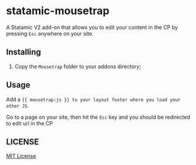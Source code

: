 statamic-mousetrap
=================

A Statamic V2 add-on that allows you to edit your content in the CP by pressing `Esc` anywhere on your site.

## Installing
1. Copy the `Mousetrap` folder to your addons directory;

## Usage

Add a `{{ mousetrap:js }} to your layout footer where you load your other JS`.

Go to a page on your site, then hit the `Esc` key and you should be redirected to edit url in the CP

## LICENSE

[MIT License](http://emd.mit-license.org)
